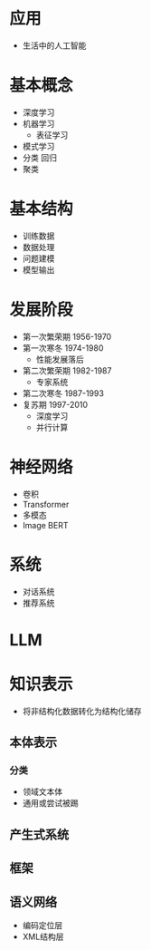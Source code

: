 # 应用
- 生活中的人工智能
# 基本概念
- 深度学习
- 机器学习
	- 表征学习
- 模式学习
- 分类 回归
- 聚类
# 基本结构
- 训练数据
- 数据处理
- 问题建模
- 模型输出
# 发展阶段
- 第一次繁荣期 1956-1970
- 第一次寒冬 1974-1980
	- 性能发展落后
- 第二次繁荣期 1982-1987
	- 专家系统
- 第二次寒冬 1987-1993
- 复苏期 1997-2010
	- 深度学习
	- 并行计算
# 神经网络
- 卷积
- Transformer
- 多模态
- Image BERT
# 系统
- 对话系统
- 推荐系统
# LLM

# 知识表示
- 将非结构化数据转化为结构化储存
## 本体表示
### 分类
- 领域文本体
- 通用或尝试被踢
## 产生式系统
## 框架
## 语义网络
- 编码定位层
- XML结构层